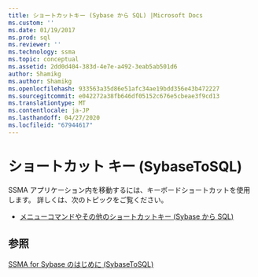 ```yaml
---
title: ショートカットキー (Sybase から SQL) |Microsoft Docs
ms.custom: ''
ms.date: 01/19/2017
ms.prod: sql
ms.reviewer: ''
ms.technology: ssma
ms.topic: conceptual
ms.assetid: 2dd0d404-383d-4e7e-a492-3eab5ab501d6
author: Shamikg
ms.author: Shamikg
ms.openlocfilehash: 933563a35d86e51afc34ae19bdd356e43b472227
ms.sourcegitcommit: e042272a38fb646df05152c676e5cbeae3f9cd13
ms.translationtype: MT
ms.contentlocale: ja-JP
ms.lasthandoff: 04/27/2020
ms.locfileid: "67944617"
---
```

# <a name="shortcut-keyssybase-to-sql"></a>ショートカット キー (SybaseToSQL)
SSMA アプリケーション内を移動するには、キーボードショートカットを使用します。 詳しくは、次のトピックをご覧ください。  
  
-   [メニューコマンドやその他のショートカットキー &#40;Sybase から SQL&#41;](../../ssma/sybase/menu-commands-and-other-shortcut-keys-sybase-to-sql.md)  
  
## <a name="see-also"></a>参照  
[SSMA for Sybase のはじめに &#40;SybaseToSQL&#41;](../../ssma/sybase/getting-started-with-ssma-for-sybase-sybasetosql.md)  
  
